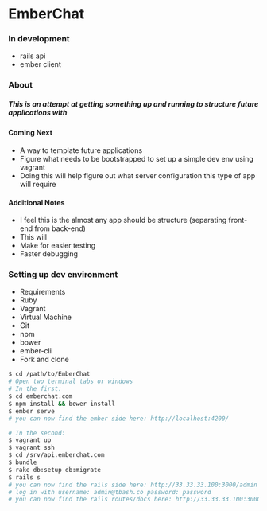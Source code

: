# EmberChat

### In development
* rails api
* ember client

### About
##### This is an attempt at getting something up and running to structure future applications with

#### Coming Next
* A way to template future applications
* Figure what needs to be bootstrapped to set up a simple dev env using vagrant
 * Doing this will help figure out what server configuration this type of app will require



#### Additional Notes
* I feel this is the almost any app should be structure (separating front-end from back-end)
* This will
 * Make for easier testing
 * Faster debugging

### Setting up dev environment
* Requirements
 * Ruby
 * Vagrant
 * Virtual Machine
 * Git
 * npm
 * bower
 * ember-cli
* Fork and clone

```sh
$ cd /path/to/EmberChat
# Open two terminal tabs or windows
# In the first:
$ cd emberchat.com
$ npm install && bower install
$ ember serve
# you can now find the ember side here: http://localhost:4200/

# In the second:
$ vagrant up
$ vagrant ssh
$ cd /srv/api.emberchat.com
$ bundle
$ rake db:setup db:migrate
$ rails s
# you can now find the rails side here: http://33.33.33.100:3000/admin
# log in with username: admin@tbash.co password: password
# you can now find the rails routes/docs here: http://33.33.33.100:3000/documentation
```
